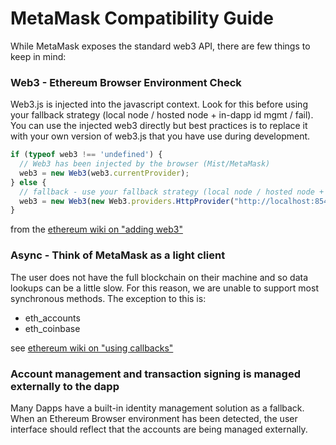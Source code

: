 # MetaMask Compatibility Guide

While MetaMask exposes the standard web3 API, there are few things to keep in mind:


### Web3 - Ethereum Browser Environment Check

Web3.js is injected into the javascript context.
Look for this before using your fallback strategy (local node / hosted node + in-dapp id mgmt / fail).
You can use the injected web3 directly but best practices is to replace it with your own version of web3.js
that you have use during development.


```js
if (typeof web3 !== 'undefined') {
  // Web3 has been injected by the browser (Mist/MetaMask)
  web3 = new Web3(web3.currentProvider);
} else {
  // fallback - use your fallback strategy (local node / hosted node + in-dapp id mgmt / fail)
  web3 = new Web3(new Web3.providers.HttpProvider("http://localhost:8545"));
}
```
from the [ethereum wiki on "adding web3"](https://github.com/ethereum/wiki/wiki/JavaScript-API#adding-web3)


### Async - Think of MetaMask as a light client

The user does not have the full blockchain on their machine and so data lookups can be a little slow.
For this reason, we are unable to support most synchronous methods. The exception to this is:
* eth_accounts
* eth_coinbase

see [ethereum wiki on "using callbacks"](https://github.com/ethereum/wiki/wiki/JavaScript-API#using-callbacks)


### Account management and transaction signing is managed externally to the dapp

Many Dapps have a built-in identity management solution as a fallback.
When an Ethereum Browser environment has been detected,
the user interface should reflect that the accounts are being managed externally.

